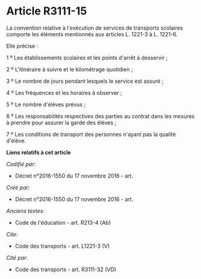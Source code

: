 # Article R3111-15

La convention relative à l'exécution de services de transports scolaires comporte les éléments mentionnés aux articles L.
1221-3 à L. 1221-6. 

Elle précise : 

1 º Les établissements scolaires et les points d'arrêt à desservir ; 

2 º L'itinéraire à suivre et le kilométrage quotidien ; 

3 º Le nombre de jours pendant lesquels le service est assuré ; 

4 º Les fréquences et les horaires à observer ; 

5 º Le nombre d'élèves prévus ; 

6 º Les responsabilités respectives des parties au contrat dans les mesures à prendre pour assurer la garde des élèves ; 

7 º Les conditions de transport des personnes n'ayant pas la qualité d'élève.

**Liens relatifs à cet article**

_Codifié par_:

  - Décret n°2016-1550 du 17 novembre 2016 - art.

_Créé par_:

  - Décret n°2016-1550 du 17 novembre 2016 - art.

_Anciens textes_:

  - Code de l'éducation - art. R213-4 (Ab)

_Cite_:

  - Code des transports - art. L1221-3 (V)

_Cité par_:

  - Code des transports - art. R3111-32 (VD)
